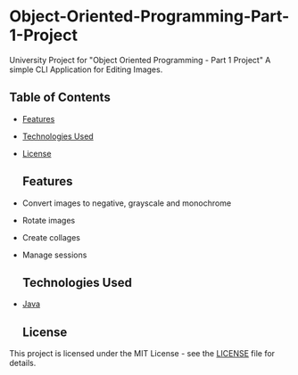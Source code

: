 # Object-Oriented-Programming-Part-1-Project
University Project for "Object Oriented Programming - Part 1 Project"
A simple CLI Application for Editing Images.

## Table of Contents

- [Features](#features)
- [Technologies Used](#technologies-used)
- [License](#license)

  ## Features

- Convert images to negative, grayscale and monochrome
- Rotate images
- Create collages
- Manage sessions

  ## Technologies Used

- [Java](https://www.oracle.com/java/)

  ## License

This project is licensed under the MIT License - see the [LICENSE](LICENSE) file for details.
